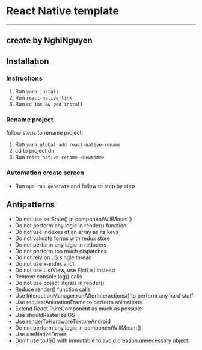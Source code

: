 # React Native template

---
  create by NghiNguyen
---

## Installation

### Instructions

1. Run `yarn install`
2. Run `react-native link`
3. Run `cd ios && pod install` 

### Rename project
follow steps to rename project:
  
1. Run `yarn global add react-native-rename`
2. cd to project dir
3. Run `react-native-rename <newName>`

### Automation create screen

- Run `npm run generate` and follow to step by step

## Antipatterns

- Do not use setState() in componentWillMount()
- Do not perform any logic in render() function
- Do not use indexes of an array as its keys
- Do not validate forms with redux store
- Do not perform any logic in reducers
- Do not perform too much dispatches
- Do not rely on JS single thread
- Do not use x-index a lot
- Do not use ListView, use FlatList instead
- Remove console.log() calls
- Do not use object literals in render()
- Reduce render() function calls
- Use InteractionManager.runAfterInteractions() to perform any hard stuff
- Use requestAnimationFrame to perform animations
- Extend React.PureComponent as much as possible
- Use shouldRasterizeIOS
- Use renderToHardwareTextureAndroid
- Do not perform any logic in componentWillMount()
- Use useNativeDriver
- Don't use toJS() with immutable to avoid creation unnecessary object.
